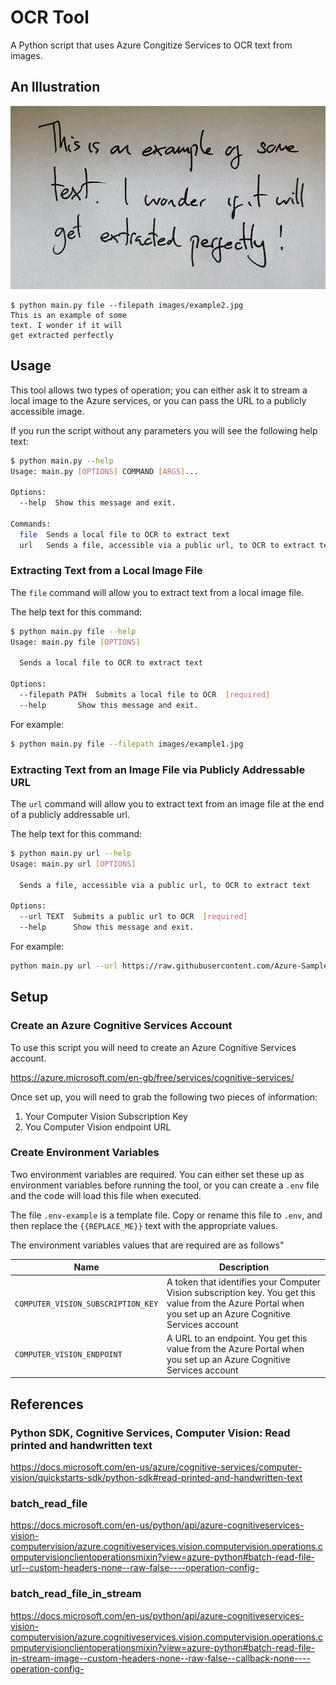 # OCR Tool

A Python script that uses Azure Congitize Services to OCR text from images.

## An Illustration

![image with handwritten text](images/example2.jpg)

``` text
$ python main.py file --filepath images/example2.jpg
This is an example of some
text. I wonder if it will
get extracted perfectly
```

## Usage

This tool allows two types of operation; you can either ask it to stream a local image to the Azure services,
or you can pass the URL to a publicly accessible image.

If you run the script without any parameters you will see the following help text:

``` bash
$ python main.py --help
Usage: main.py [OPTIONS] COMMAND [ARGS]...

Options:
  --help  Show this message and exit.

Commands:
  file  Sends a local file to OCR to extract text
  url   Sends a file, accessible via a public url, to OCR to extract text
```

### Extracting Text from a Local Image File

The `file` command will allow you to extract text from a local image file.

The help text for this command:

``` bash
$ python main.py file --help
Usage: main.py file [OPTIONS]

  Sends a local file to OCR to extract text

Options:
  --filepath PATH  Submits a local file to OCR  [required]
  --help       Show this message and exit.
```

For example:

``` bash
$ python main.py file --filepath images/example1.jpg
```

### Extracting Text from an Image File via Publicly Addressable URL

The `url` command will allow you to extract text from an image file at the end of a publicly addressable url.

The help text for this command:

``` bash
$ python main.py url --help
Usage: main.py url [OPTIONS]

  Sends a file, accessible via a public url, to OCR to extract text

Options:
  --url TEXT  Submits a public url to OCR  [required]
  --help      Show this message and exit.
```

For example:

``` bash
python main.py url --url https://raw.githubusercontent.com/Azure-Samples/cognitive-services-sample-data-files/master/ComputerVision/Images/printed_text.jpg
```

## Setup

### Create an Azure Cognitive Services Account

To use this script you will need to create an Azure Cognitive Services account.

<https://azure.microsoft.com/en-gb/free/services/cognitive-services/>

Once set up, you will need to grab the following two pieces of information:

1. Your Computer Vision Subscription Key
2. You Computer Vision endpoint URL

### Create Environment Variables

Two environment variables are required. You can either set these up as environment variables before running the tool, or you can create a `.env` file and the code will load this file when executed.

The file `.env-example` is a template file. Copy or rename this file to `.env`, and then replace the `{{REPLACE_ME}}` text with the appropriate values.

The environment variables values that are required are as follows"

| Name | Description |
|---|---|
|`COMPUTER_VISION_SUBSCRIPTION_KEY` | A token that identifies your Computer Vision subscription key. You get this value from the Azure Portal when you set up an Azure Cognitive Services account |
|`COMPUTER_VISION_ENDPOINT`| A URL to an endpoint. You get this value from the Azure Portal when you set up an Azure Cognitive Services account |

## References

### Python SDK, Cognitive Services, Computer Vision: Read printed and handwritten text

<https://docs.microsoft.com/en-us/azure/cognitive-services/computer-vision/quickstarts-sdk/python-sdk#read-printed-and-handwritten-text>

### batch_read_file

<https://docs.microsoft.com/en-us/python/api/azure-cognitiveservices-vision-computervision/azure.cognitiveservices.vision.computervision.operations.computervisionclientoperationsmixin?view=azure-python#batch-read-file-url--custom-headers-none--raw-false----operation-config->

### batch_read_file_in_stream

<https://docs.microsoft.com/en-us/python/api/azure-cognitiveservices-vision-computervision/azure.cognitiveservices.vision.computervision.operations.computervisionclientoperationsmixin?view=azure-python#batch-read-file-in-stream-image--custom-headers-none--raw-false--callback-none----operation-config->